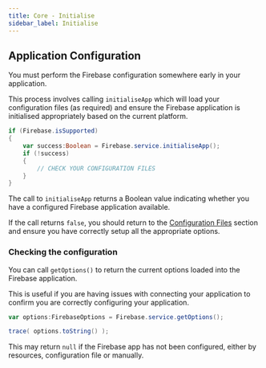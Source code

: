 ```yaml
---
title: Core - Initialise
sidebar_label: Initialise
---
```



## Application Configuration

You must perform the Firebase configuration somewhere early in your application.

This process involves calling `initialiseApp` which will load your configuration files (as required) 
and ensure the Firebase application is initialised appropriately based on the current platform.


```actionscript
if (Firebase.isSupported)
{
	var success:Boolean = Firebase.service.initialiseApp();
	if (!success)
	{
		// CHECK YOUR CONFIGURATION FILES
	}
}
```

The call to `initialiseApp` returns a Boolean value indicating whether you have a configured 
Firebase application available.

If the call returns `false`, you should return to the [Configuration Files](../setup/configuration-files.md) section and ensure you have correctly setup all the appropriate options.


### Checking the configuration

You can call `getOptions()` to return the current options loaded into the Firebase application.

This is useful if you are having issues with connecting your application to confirm you are correctly configuring your application.

```actionscript
var options:FirebaseOptions = Firebase.service.getOptions();

trace( options.toString() );
```

This may return `null` if the Firebase app has not been configured, either by resources, configuration file or manually. 
